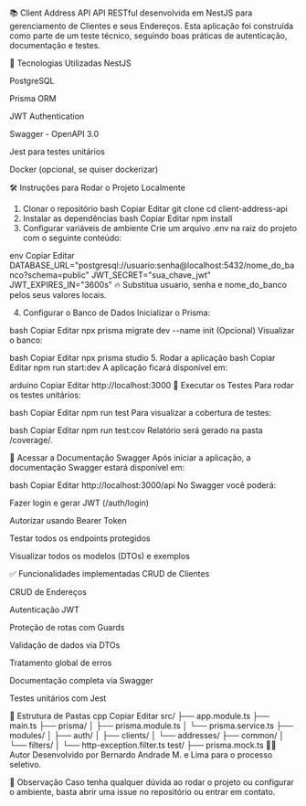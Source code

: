 📚 Client Address API
API RESTful desenvolvida em NestJS para gerenciamento de Clientes e seus Endereços.
Esta aplicação foi construída como parte de um teste técnico, seguindo boas práticas de autenticação, documentação e testes.

🚀 Tecnologias Utilizadas
NestJS

PostgreSQL

Prisma ORM

JWT Authentication

Swagger - OpenAPI 3.0

Jest para testes unitários

Docker (opcional, se quiser dockerizar)

🛠️ Instruções para Rodar o Projeto Localmente
1. Clonar o repositório
bash
Copiar
Editar
git clone <URL-DO-SEU-REPOSITORIO>
cd client-address-api
2. Instalar as dependências
bash
Copiar
Editar
npm install
3. Configurar variáveis de ambiente
Crie um arquivo .env na raiz do projeto com o seguinte conteúdo:

env
Copiar
Editar
DATABASE_URL="postgresql://usuario:senha@localhost:5432/nome_do_banco?schema=public"
JWT_SECRET="sua_chave_jwt"
JWT_EXPIRES_IN="3600s"
🔥 Substitua usuario, senha e nome_do_banco pelos seus valores locais.

4. Configurar o Banco de Dados
Inicializar o Prisma:

bash
Copiar
Editar
npx prisma migrate dev --name init
(Opcional) Visualizar o banco:

bash
Copiar
Editar
npx prisma studio
5. Rodar a aplicação
bash
Copiar
Editar
npm run start:dev
A aplicação ficará disponível em:

arduino
Copiar
Editar
http://localhost:3000
🧪 Executar os Testes
Para rodar os testes unitários:

bash
Copiar
Editar
npm run test
Para visualizar a cobertura de testes:

bash
Copiar
Editar
npm run test:cov
Relatório será gerado na pasta /coverage/.

📄 Acessar a Documentação Swagger
Após iniciar a aplicação, a documentação Swagger estará disponível em:

bash
Copiar
Editar
http://localhost:3000/api
No Swagger você poderá:

Fazer login e gerar JWT (/auth/login)

Autorizar usando Bearer Token

Testar todos os endpoints protegidos

Visualizar todos os modelos (DTOs) e exemplos

✅ Funcionalidades implementadas
 CRUD de Clientes

 CRUD de Endereços

 Autenticação JWT

 Proteção de rotas com Guards

 Validação de dados via DTOs

 Tratamento global de erros

 Documentação completa via Swagger

 Testes unitários com Jest

📂 Estrutura de Pastas
cpp
Copiar
Editar
src/
 ├── app.module.ts
 ├── main.ts
 ├── prisma/
 │    ├── prisma.module.ts
 │    └── prisma.service.ts
 ├── modules/
 │    ├── auth/
 │    ├── clients/
 │    └── addresses/
 ├── common/
 │    └── filters/
 │         └── http-exception.filter.ts
test/
 ├── prisma.mock.ts
👨‍💻 Autor
Desenvolvido por Bernardo Andrade M. e Lima para o processo seletivo.

🎯 Observação
Caso tenha qualquer dúvida ao rodar o projeto ou configurar o ambiente, basta abrir uma issue no repositório ou entrar em contato.

